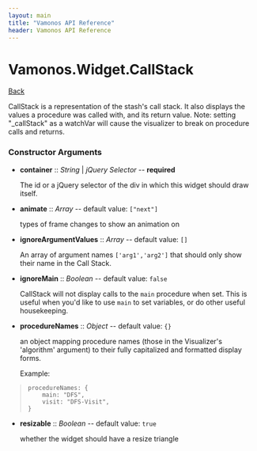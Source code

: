 ```yaml
---
layout: main
title: "Vamonos API Reference"
header: Vamonos API Reference
---
```



Vamonos.Widget.CallStack
========================

[Back](index.html)

CallStack is a representation of the stash's call stack. It also displays the values a procedure was called with, and its return value. Note: setting "_callStack" as a watchVar will cause the visualizer to break on procedure calls and returns.


### Constructor Arguments

 * **container** :: *String* | *jQuery Selector* -- **required**

    The id or a jQuery selector of the div in which this widget should draw itself.



 * **animate** :: *Array* -- default value: `["next"]`

    types of frame changes to show an animation on



 * **ignoreArgumentValues** :: *Array* -- default value: `[]`

    An array of argument names `['arg1','arg2']` that should only show their name in the Call Stack.



 * **ignoreMain** :: *Boolean* -- default value: `false`

    CallStack will not display calls to the `main` procedure when set. This is useful when you'd like to use `main` to set variables, or do other useful housekeeping.



 * **procedureNames** :: *Object* -- default value: `{}`

    an object mapping procedure names (those in the Visualizer's 'algorithm' argument) to their fully capitalized and formatted display forms.

    Example:

>     procedureNames: {
>         main: "DFS",
>         visit: "DFS-Visit",
>     }



 * **resizable** :: *Boolean* -- default value: `true`

    whether the widget should have a resize triangle



